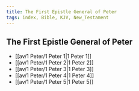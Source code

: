 ```yaml
---
title: The First Epistle General of Peter
tags: index, Bible, KJV, New_Testament
---
```


## The First Epistle General of Peter

- [[av/1 Peter/1 Peter 1|1 Peter 1]]
- [[av/1 Peter/1 Peter 2|1 Peter 2]]
- [[av/1 Peter/1 Peter 3|1 Peter 3]]
- [[av/1 Peter/1 Peter 4|1 Peter 4]]
- [[av/1 Peter/1 Peter 5|1 Peter 5]]
